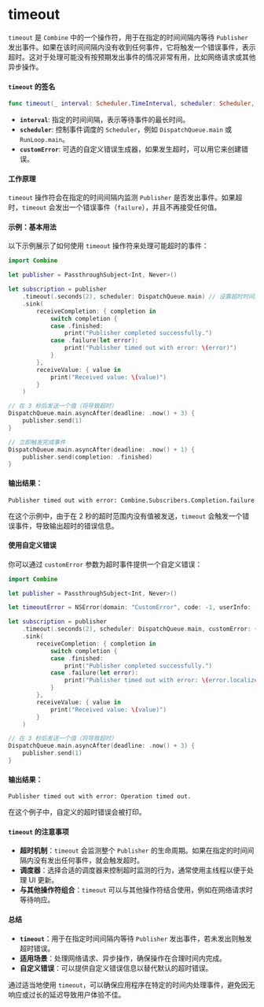 # timeout

`timeout` 是 `Combine` 中的一个操作符，用于在指定的时间间隔内等待 `Publisher` 发出事件。如果在该时间间隔内没有收到任何事件，它将触发一个错误事件，表示超时。这对于处理可能没有按预期发出事件的情况非常有用，比如网络请求或其他异步操作。

#### `timeout` 的签名

```swift
func timeout(_ interval: Scheduler.TimeInterval, scheduler: Scheduler, customError: (() -> Failure)? = nil) -> Publishers.Timeout<Self>
```

* **`interval`**: 指定的时间间隔，表示等待事件的最长时间。
* **`scheduler`**: 控制事件调度的 `Scheduler`，例如 `DispatchQueue.main` 或 `RunLoop.main`。
* **`customError`**: 可选的自定义错误生成器，如果发生超时，可以用它来创建错误。

#### 工作原理

`timeout` 操作符会在指定的时间间隔内监测 `Publisher` 是否发出事件。如果超时，`timeout` 会发出一个错误事件（`failure`），并且不再接受任何值。

#### 示例：基本用法

以下示例展示了如何使用 `timeout` 操作符来处理可能超时的事件：

```swift
import Combine

let publisher = PassthroughSubject<Int, Never>()

let subscription = publisher
    .timeout(.seconds(2), scheduler: DispatchQueue.main) // 设置超时时间为 2 秒
    .sink(
        receiveCompletion: { completion in
            switch completion {
            case .finished:
                print("Publisher completed successfully.")
            case .failure(let error):
                print("Publisher timed out with error: \(error)")
            }
        },
        receiveValue: { value in
            print("Received value: \(value)")
        }
    )

// 在 3 秒后发送一个值（将导致超时）
DispatchQueue.main.asyncAfter(deadline: .now() + 3) {
    publisher.send(1)
}

// 立即触发完成事件
DispatchQueue.main.asyncAfter(deadline: .now() + 1) {
    publisher.send(completion: .finished)
}
```

#### 输出结果：

```
Publisher timed out with error: Combine.Subscribers.Completion.failure
```

在这个示例中，由于在 2 秒的超时范围内没有值被发送，`timeout` 会触发一个错误事件，导致输出超时的错误信息。

#### 使用自定义错误

你可以通过 `customError` 参数为超时事件提供一个自定义错误：

```swift
import Combine

let publisher = PassthroughSubject<Int, Never>()

let timeoutError = NSError(domain: "CustomError", code: -1, userInfo: [NSLocalizedDescriptionKey: "Operation timed out."])

let subscription = publisher
    .timeout(.seconds(2), scheduler: DispatchQueue.main, customError: { timeoutError }) // 自定义超时错误
    .sink(
        receiveCompletion: { completion in
            switch completion {
            case .finished:
                print("Publisher completed successfully.")
            case .failure(let error):
                print("Publisher timed out with error: \(error.localizedDescription)")
            }
        },
        receiveValue: { value in
            print("Received value: \(value)")
        }
    )

// 在 3 秒后发送一个值（将导致超时）
DispatchQueue.main.asyncAfter(deadline: .now() + 3) {
    publisher.send(1)
}
```

#### 输出结果：

```
Publisher timed out with error: Operation timed out.
```

在这个例子中，自定义的超时错误会被打印。

#### `timeout` 的注意事项

* **超时机制**：`timeout` 会监测整个 `Publisher` 的生命周期。如果在指定的时间间隔内没有发出任何事件，就会触发超时。
* **调度器**：选择合适的调度器来控制超时监测的行为，通常使用主线程以便于处理 UI 更新。
* **与其他操作符组合**：`timeout` 可以与其他操作符结合使用，例如在网络请求时等待响应。

#### 总结

* **`timeout`**：用于在指定时间间隔内等待 `Publisher` 发出事件，若未发出则触发超时错误。
* **适用场景**：处理网络请求、异步操作，确保操作在合理时间内完成。
* **自定义错误**：可以提供自定义错误信息以替代默认的超时错误。

通过适当地使用 `timeout`，可以确保应用程序在特定的时间内处理事件，避免因无响应或过长的延迟导致用户体验不佳。
